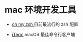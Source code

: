 # mac 环境开发工具

*   [oh my zsh ](https://github.com/ohmyzsh/ohmyzsh "oh my zsh ") 目前最流行的 zsh 配置

*   [iTerm](https://iterm2.com/version3.html "iTerm") macOS 最佳命令行客户端
